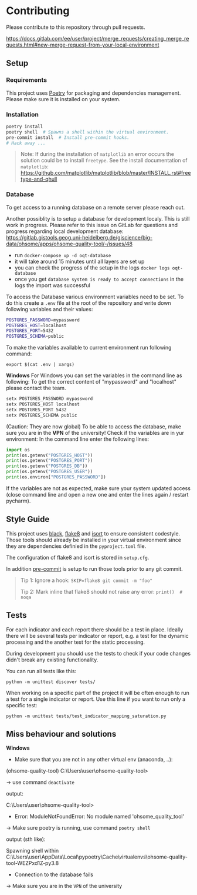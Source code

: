 # Contributing


Please contribute to this repository through pull requests.

https://docs.gitlab.com/ee/user/project/merge_requests/creating_merge_requests.html#new-merge-request-from-your-local-environment


## Setup

### Requirements

This project uses [Poetry](https://python-poetry.org/docs/) for packaging and dependencies management.
Please make sure it is installed on your system.


### Installation

```bash
poetry install
poetry shell  # Spawns a shell within the virtual environment.
pre-commit install  # Install pre-commit hooks.
# Hack away ...
```

> Note: If during the installation of `matplotlib` an error occurs the solution could be to install `freetype`. See the install documentation of `matplotlib`: https://github.com/matplotlib/matplotlib/blob/master/INSTALL.rst#freetype-and-qhull


### Database

To get access to a running database on a remote server please reach out.

Another possiblity is to setup a database for development localy. This is still work in progress. Please refer to this issue on GitLab for questions and progress regarding local development database: https://gitlab.gistools.geog.uni-heidelberg.de/giscience/big-data/ohsome/apps/ohsome-quality-tool/-/issues/48

* run `docker-compose up -d oqt-database`
* it will take around 15 minutes until all layers are set up
* you can check the progress of the setup in the logs `docker logs oqt-database`
* once you get `database system is ready to accept connections` in the logs the import was successful


To access the Database various environment variables need to be set.
To do this create a `.env` file at the root of the repository and write down following variables and their values:

```bash
POSTGRES_PASSWORD=mypassword
POSTGRES_HOST=localhost
POSTGRES_PORT=5432
POSTGRES_SCHEMA=public
```

To make the variables available to current environment run following command:

```
export $(cat .env | xargs)
```
**Windows**
For Windows you can set the variables in the command line as following:
To get the correct content of "mypassword" and "localhost" please contact the team.
```bash
setx POSTGRES_PASSWORD mypassword
setx POSTGRES_HOST localhost
setx POSTGRES_PORT 5432
setx POSTGRES_SCHEMA public
```
(Caution: They are now global)
To be able to access the database, make sure you are in the **VPN** of the university!
Check if the variables are in yur environment:
In the command line enter the following lines:
```python
import os 
print(os.getenv("POSTGRES_HOST"))
print(os.getenv("POSTGRES_PORT"))
print(os.getenv("POSTGRES_DB"))
print(os.getenv("POSTGRES_USER"))
print(os.environ["POSTGRES_PASSWORD"])
```

If the variables are not as expected, make sure your system updated access (close command line and open a new one and enter the lines again / restart pycharm).

## Style Guide

This project uses [black](https://github.com/psf/black), [flake8](https://gitlab.com/pycqa/flake8) and [isort](https://github.com/PyCQA/isort) to ensure consistent codestyle. Those tools should already be installed in your virtual environment since they are dependencies definied in the `pyproject.toml` file.

The configuration of flake8 and isort is stored in `setup.cfg`.

In addition [pre-commit](https://pre-commit.com/) is setup to run those tools prior to any git commit.

> Tip 1: Ignore a hook: `SKIP=flake8 git commit -m "foo"`
>
> Tip 2: Mark inline that flake8 should not raise any error: `print()  # noqa`


## Tests

For each indicator and each report there should be a test in place. Ideally there will be several tests per indicator or report, e.g. a test for the dynamic processing and the another test for the static processing.

During development you should use the tests to check if your code changes didn't break any existing functionality.

You can run all tests like this:
```
python -m unittest discover tests/
```

When working on a specific part of the project it will be often enough to run a test for a single indicator or report. Use this line if you want to run only a specific test:

```
python -m unittest tests/test_indicator_mapping_saturation.py
```

## Miss behaviour and solutions
**Windows**

- Make sure that you are not in any other virtual env (anaconda, ..):

(ohsome-quality-tool) C:\Users\user\ohsome-quality-tool>

-> use command ```deactivate```

output:

C:\Users\user\ohsome-quality-tool>


- Error: ModuleNotFoundError: No module named 'ohsome_quality_tool'

-> Make sure poetry is running, use command ```poetry shell```

output (sth like):

Spawning shell within C:\Users\user\AppData\Local\pypoetry\Cache\virtualenvs\ohsome-quality-tool-WEZPxd1Z-py3.8


- Connection to the database fails

-> Make sure you are in the ```VPN``` of the university
